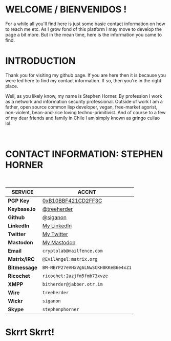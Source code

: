 # WELCOME / BIENVENIDOS !

For a while all you'll find here is just some basic contact information on how to reach me etc. As I grow fond of this platform I may move to develop the page a bit more. But in the mean time, here is the information you came to find.  


# INTRODUCTION

Thank you for visiting my github page. If you are here then it is because you were
led here to find my contact information. If so, then you're in the right place.  


Well, as you likely know, my name is Stephen Horner. By profession I work as a 
network and information security professional. Outside of work I am a father, 
open source common lisp developer, vegan, free-market agorist, non-violent, 
bean-and-rice loving techno-primitivist. And of course to a few of my dear 
friends and family in Chile I am simply known as gringo culiao lol.  

<br />

# CONTACT INFORMATION: STEPHEN HORNER
<br />

**SERVICE** | **ACCNT**
------------ | -------------
**PGP Key** | [0xB10BBF421CD2FF3C](https://pgp.mit.eu/pks/lookup?op=vindex&search=0xB10BBF421CD2FF3C)
**Keybase.io** | [@treeherder](https://keybase.io/treeherder)
**Github** | [@siganon](https://github.com/siganon)
**LinkedIn** | [My LinkedIn](https://www.linkedin.com/in/treeherder/)
**Twitter** | [My Twitter](https://twitter.com/bitmarauder)
**Mastodon** | [My Mastodon](https://mstdn.io/@treeherder)
**Email** | `cryptolab@mailfence.com`
**Matrix/IRC** | `@EvilAngel:matrix.org`
**Bitmessage** | `BM-NBrP27eVHxVg6LNwSCKH8KKeB6e4xZ1`
**Ricochet** | `ricochet:2azjfm5fmb73xvze`
**XMPP** | `bitherder@jabber.otr.im`
**Wire** | `treeherder`
**Wickr** | `siganon` 
**Skype** | `stephenphorner`

# Skrrt Skrrt!

